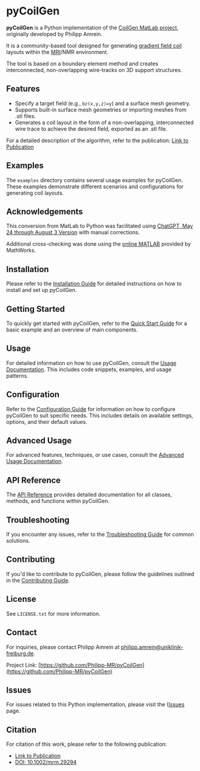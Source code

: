 # pyCoilGen

**pyCoilGen** is a Python implementation of the [CoilGen MatLab project](https://github.com/Philipp-MR/CoilGen), originally developed by Philipp Amrein. 

It is a community-based tool designed for generating [gradient field coil](https://mriquestions.com/gradient-coils.html) layouts within the
[MRI](https://en.wikipedia.org/wiki/Magnetic_resonance_imaging)/NMR environment.

The tool is based on a boundary element method and creates interconnected, non-overlapping wire-tracks on 3D support structures.

## Features

- Specify a target field (e.g., `bz(x,y,z)=y`) and a surface mesh geometry.
- Supports built-in surface mesh geometries or importing meshes from .stl files.
- Generates a coil layout in the form of a non-overlapping, interconnected wire trace to achieve the desired field, exported as an .stl file.

For a detailed description of the algorithm, refer to the publication: [Link to Publication](https://onlinelibrary.wiley.com/doi/10.1002/mrm.29294)

## Examples

The `examples` directory contains several usage examples for pyCoilGen. These examples demonstrate different scenarios and configurations for generating coil layouts.

## Acknowledgements

This conversion from MatLab to Python was facilitated using [ChatGPT, May 24 through August 3 Version](https://chat.openai.com) with manual corrections. 

Additional cross-checking was done using the [online MATLAB](https://matlab.mathworks.com/) provided by MathWorks.

## Installation

Please refer to the [Installation Guide](docs/installation.md) for detailed instructions on how to install and set up pyCoilGen.

## Getting Started

To quickly get started with pyCoilGen, refer to the [Quick Start Guide](docs/quick_start.md) for a basic example and an overview of main components.

## Usage

For detailed information on how to use pyCoilGen, consult the [Usage Documentation](docs/usage.md). This includes code snippets, examples, and usage patterns.

## Configuration

Refer to the [Configuration Guide](docs/configuration.md) for information on how to configure pyCoilGen to suit specific needs. This includes details on available settings, options, and their default values.

## Advanced Usage

For advanced features, techniques, or use cases, consult the [Advanced Usage Documentation](docs/advanced_usage.md).

## API Reference

The [API Reference](docs/api_reference.md) provides detailed documentation for all classes, methods, and functions within pyCoilGen.

## Troubleshooting

If you encounter any issues, refer to the [Troubleshooting Guide](docs/troubleshooting.md) for common solutions.

## Contributing

If you'd like to contribute to pyCoilGen, please follow the guidelines outlined in the [Contributing Guide](CONTRIBUTING.md).

## License

See `LICENSE.txt` for more information.

## Contact

For inquiries, please contact Philipp Amrein at philipp.amrein@uniklinik-freiburg.de.

Project Link: [https://github.com/Philipp-MR/pyCoilGen](https://github.com/Philipp-MR/pyCoilGen)

## Issues

For issues related to this Python implementation, please visit the ([Issues](https://github.com/kev-m/pyCoilGen/issues) page.

## Citation

For citation of this work, please refer to the following publication:
- [Link to Publication](https://onlinelibrary.wiley.com/doi/10.1002/mrm.29294)
- [DOI: 10.1002/mrm.29294](https://doi.org/10.1002/mrm.29294)

